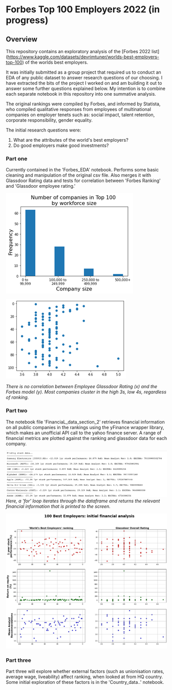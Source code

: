# Forbes Top 100 Employers 2022 (in progress)
## Overview
This repository contains an exploratory analysis of the [Forbes 2022 list] (https://www.kaggle.com/datasets/devrimtuner/worlds-best-employers-top-100) of the worlds best employers. 

It was initially submitted as a group project that required us to conduct an EDA of any public dataset to answer research questions of our choosing. I have extracted the bits of the project I worked on and am building it out to answer some further questions explained below. My intention is to combine each separate notebook in this repository into one summative analysis.

The original rankings were compiled by Forbes, and informed by Statista, who compiled qualitative responses from employees of multinational companies on employer tenets such as: social impact, talent retention, corporate responsibility, gender equality.

The initial research questions were:
1. What are the attributes of the world's best employers?
2. Do good employers make good investments?

### Part one 
Currently contained in the 'Forbes_EDA' notebook. Performs some basic cleaning and manipulation of the original csv file. Also merges it with Glassdoor Rating data and tests for correlation between 'Forbes Ranking' and 'Glassdoor employee rating.'

![rankings_count_by_size](images/download.png)

![Glassdoor vs Forbes ranking](images/GDscatter.png) 

*There is no correlation between Employee Glassdoor Rating (x) and the Forbes model (y). Most companies cluster in the high 3s, low 4s, regardless of ranking.*

### Part two
The notebook file 'FinanciaL_data_section_2' retrieves financial information on all public companies in the rankings using the yFinance wrapper library, which makes an unofficial API call to the yahoo finance server. A range of financial metrics are plotted against the ranking and glassdoor data for each company.

![company_loop](images/companyloop.png)
*Here, a 'for' loop iterates through the dataframe and returns the relevant financial information that is printed to the screen.*

![financial_analyses](images/finmetrics.png)

### Part three
Part three will explore whether external factors (such as unionisation rates, average wage, liveability) affect ranking, when looked at from HQ country. Some initial exploration of these factors is in the 'Country_data..' notebook.
